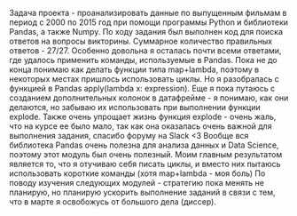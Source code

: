Задача проекта - проанализировать данные по выпущенным фильмам в период с 2000 по 2015 год при помощи программы Python и библиотеки Pandas, а также Numpy. 
По ходу задания был выполнен код для поиска ответов на вопросы викторины. 
Суммарное количество правильных ответов - 27/27. 
Особенно довольна я осталась почти всеми ответами, где удалось применить команды, используемые в Pandas.
Пока не до конца понимаю как делать функции типа map+lambda, поэтому в некоторых местах пришлось использовать циклы. Но я разобралась с функцией в Pandas apply(lambda x: expression).
Еще я пока путаюсь с созданием дополнительных колонок в датафрейме - я понимаю, как они делаются, но забываю их использовать при выполнении функции explode. 
Также очень упрощает жизнь функция explode - очень жаль, что на курсе ее было мало, так как она оказалась очень важной для выполнения задания, спасибо форуму на Slack <3
Вообще вся библиотека Pandas очень полезна для анализа данных и Data Science, поэтому этот модуль был очень полезный.
Моим главным результатом является то, что я отучиваю себя писать циклы, и вместо них пытаюсь использовать короткие команды (хотя map+lambda - моя боль)
По поводу изучения следующих модулей - стратегию пока менять не планирую, но планирую ускорить выполнение заданий в связи с тем, что в марте я освобожусь от большого дела (диссер).
